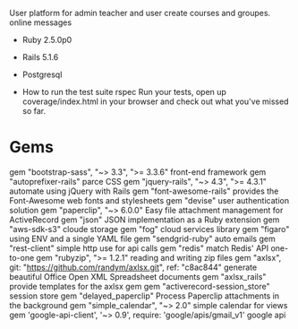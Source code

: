 User platform for admin teacher and user
create courses and groupes.
online messages

* Ruby 2.5.0p0

* Rails 5.1.6

* Postgresql

* How to run the test suite
rspec
Run your tests, open up coverage/index.html in your browser and check out what you've missed so far.

# Gems
gem "bootstrap-sass", "~> 3.3", ">= 3.3.6"
front-end framework
gem "autoprefixer-rails"
parce CSS
gem "jquery-rails", "~> 4.3", ">= 4.3.1"
automate using jQuery with Rails
gem "font-awesome-rails"
provides the Font-Awesome web fonts and stylesheets
gem "devise"
user authentication solution
gem "paperclip", "~> 6.0.0"
Easy file attachment management for ActiveRecord
gem "json"
JSON implementation as a Ruby extension
gem "aws-sdk-s3"
cloude storage
gem "fog"
cloud services library
gem "figaro"
using ENV and a single YAML file
gem "sendgrid-ruby"
auto emails
gem "rest-client"
simple http use for api calls
gem "redis"
match Redis' API one-to-one
gem "rubyzip", ">= 1.2.1"
reading and writing zip files
gem "axlsx", git: "https://github.com/randym/axlsx.git", ref: "c8ac844"
generate beautiful Office Open XML Spreadsheet documents 
gem "axlsx_rails"
provide templates for the axlsx gem
gem "activerecord-session_store"
session store
gem "delayed_paperclip"
Process Paperclip attachments in the background
gem "simple_calendar", "~> 2.0"
simple calendar for views
gem 'google-api-client', '~> 0.9', require: 'google/apis/gmail_v1'
google api 





